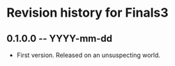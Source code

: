 # Revision history for Finals3

## 0.1.0.0 -- YYYY-mm-dd

* First version. Released on an unsuspecting world.
